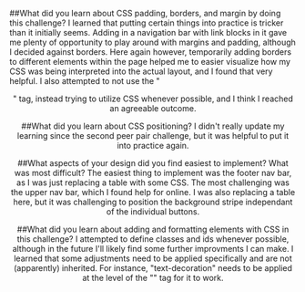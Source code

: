 
##What did you learn about CSS padding, borders, and margin by doing this challenge?
I learned that putting certain things into practice is tricker than it initially seems. Adding in a navigation bar with link blocks in it gave me plenty of opportunity to play around with margins and padding, although I decided against borders. Here again however, temporarily adding borders to different elements within the page helped me to easier visualize how my CSS was being interpreted into the actual layout, and I found that very helpful. I also attempted to not use the "<center>" tag, instead trying to utilize CSS whenever possible, and I think I reached an agreeable outcome.

##What did you learn about CSS positioning?
I didn't really update my learning since the second peer pair challenge, but it was helpful to put it into practice again.

##What aspects of your design did you find easiest to implement? What was most difficult?
The easiest thing to implement was the footer nav bar, as I was just replacing a table with some CSS. The most challenging was the upper nav bar, which I found help for online. I was also replacing a table here, but it was challenging to position the background stripe independant of the individual buttons.

##What did you learn about adding and formatting elements with CSS in this challenge?
I attempted to define classes and ids whenever possible, although in the future I'll likely find some further improvments I can make. I learned that some adjustments need to be applied specifically and are not (apparently) inherited. For instance, "text-decoration" needs to be applied at the level of the "<a>" tag for it to work.